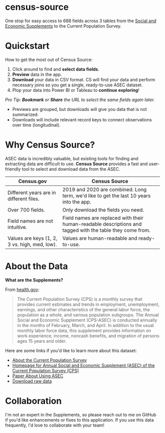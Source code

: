 # census-source
One stop for easy access to 688 fields across 3 tables from the [Social and Economic Supplements](https://www.census.gov/data/datasets/2020/demo/cps/cps-asec-2020.html) to the Current Population Survey.

# Quickstart

How to get the most out of Census Source:

1. Click around to find and **select data fields**.
2. **Preview** data in the app.
3. **Download** your data in CSV format. CS will find your data and perform necessary joins so you get a single, ready-to-use ASEC dataset.
4. Plop your data into Power BI or Tableau to **continue exploring**!

*Pro Tip: **Bookmark** or **Share** the URL to select the same fields again later.* 

* Previews are grouped, but downloads will give you data that is not summarized.
* Downloads will include relevant record keys to connect observations over time (longitudinal).

# Why Census Source?

ASEC data is incredibly valuable, but existing tools for finding and extracting data are difficult to use. **Census Source** provides a fast and user-friendly tool to select and download data from the ASEC.

| Census.gov                                    | Census Source                                                |
| --------------------------------------------- | ------------------------------------------------------------ |
| Different years are in different files.       | 2019 and 2020 are combined. Long term, we'd like to get the last 10 years into the app. |
| Over 700 fields.                              | Only download the fields you need.                           |
| Field names are not intuitive.                | Field names are replaced with their human-readable descriptions and tagged with the table they come from. |
| Values are keys (1, 2, 3 vs. high, med, low). | Values are human-readable and ready-to-use.                  |

# About the Data

**What are the Supplements?**

From [health.gov](https://health.gov/healthypeople/objectives-and-data/data-sources-and-methods/data-sources/current-population-survey-annual-social-and-economic-supplement-cps-asec):

> The Current Population Survey (CPS) is a monthly survey that provides  current estimates and trends in employment, unemployment, earnings, and  other characteristics of the general labor force, the population as a  whole, and various population subgroups. The Annual Social and Economic  Supplement (CPS-ASEC) is conducted annually in the months of February,  March, and April. In addition to the usual monthly labor force data, this supplement provides information on work experience, income, noncash benefits, and migration of persons ages 15 years and older.

Here are some links if you'd like to learn more about this dataset:

* [About the Current Population Survey](https://www.census.gov/programs-surveys/cps/about.html)
* [Homepage for Annual Social and Economic Supplement (ASEC) of the Current Population Survey (CPS)](https://www.census.gov/programs-surveys/saipe/guidance/model-input-data/cpsasec.html)
* [Paper About Using ASEC](https://cps.ipums.org/cps/resources/linking/4.workingpaper16.pdf)
* [Download raw data](https://www.census.gov/data/datasets/time-series/demo/cps/cps-asec.2020.html)

# Collaboration

I'm not an expert in the Supplements, so please reach out to me on GitHub if you'd like enhancements or fixes to this application. If you use this data frequently, I'd love to collaborate with your team!



